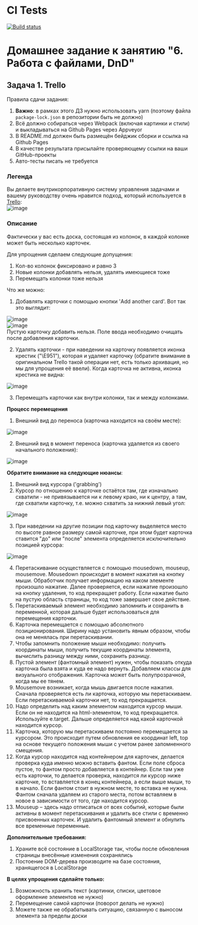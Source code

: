# CI Tests
[![Build status](https://ci.appveyor.com/api/projects/status/8v4s59ita7502f9f?svg=true)](https://ci.appveyor.com/project/Natasha01013/ahj-hw6-task1-trello)  

# Домашнее задание к занятию "6. Работа с файлами, DnD"  
## Задача 1. Trello  

Правила сдачи задания:  

1. **Важно**: в рамках этого ДЗ нужно использовать yarn (поэтому файла `package-lock.json` в репозитории быть не должно)  
2. Всё должно собираться через Webpack (включая картинки и стили) и выкладываться на Github Pages через Appveyor  
3. В README.md должен быть размещён бейджик сборки и ссылка на Github Pages  
4. В качестве результата присылайте проверяющему ссылки на ваши GitHub-проекты  
5. Авто-тесты писать не требуется  


### Легенда  
Вы делаете внутрикорпоративную систему управления задачами и вашему руководству очень нравится подход, который используется в [Trello](https://trello.com/):  
![image](https://github.com/netology-code/ahj-homeworks/blob/AHJ-50/dnd/pic/trello.png)  

### Описание  
Фактически у вас есть доска, состоящая из колонок, в каждой колонке может быть несколько карточек.  

Для упрощения сделаем следующие допущения:  

1. Кол-во колонок фиксировано и равно 3  
2. Новые колонки добавлять нельзя, удалять имеющиеся тоже  
3. Перемещать колонки тоже нельзя  

Что же можно:  

1. Добавлять карточки с помощью кнопки 'Add another card'. Вот так это выглядит:  

![image](https://github.com/netology-code/ahj-homeworks/blob/AHJ-50/dnd/pic/trello-2.png)  
![image](https://github.com/netology-code/ahj-homeworks/blob/AHJ-50/dnd/pic/trello-3.png)  
Пустую карточку добавить нельзя. Поле ввода необходимо очищать после добавления карточки.  

2. Удалять карточки - при наведении на карточку появляется иконка крестик ("\E951"), которая и удаляет карточку (обратите внимание в оригинальном Trello такой операции нет, есть только архивация, но мы для упрощения её ввели). Когда карточка не активна, иконка крестика не видна:  

![image](https://github.com/netology-code/ahj-homeworks/blob/AHJ-50/dnd/pic/trello-4.png)   
 
3. Перемещать карточки как внутри колонки, так и между колонками.  

**Процесс перемещения**  
1. Внешний вид до переноса (карточка находится на своём месте):  

![image](https://github.com/netology-code/ahj-homeworks/blob/AHJ-50/dnd/pic/trello-5.png)  

2. Внешний вид в момент переноса (карточка удаляется из своего начального положения):  

![image](https://github.com/netology-code/ahj-homeworks/blob/AHJ-50/dnd/pic/trello-6.png)  

**Обратите внимание на следующие нюансы**:  

1. Внешний вид курсора ('grabbing')  
2. Курсор по отношению к карточке остаётся там, где изначально схватили - не привязывается ни к левому краю, ни к центру, а там, где схватили карточку, т.е. можно схватить за нижний левый угол:  

![image](https://github.com/netology-code/ahj-homeworks/blob/AHJ-50/dnd/pic/trello-7.png)  

3. При наведении на другие позиции под карточку выделяется место по высоте равное размеру самой карточке, при этом будет карточка ставится "до" или "после" элемента определяется исключительно позицией курсора:  

![image](https://github.com/netology-code/ahj-homeworks/blob/AHJ-50/dnd/pic/trello-8.png)  

4.	Перетаскивание осуществляется с помощью mousedown, mouseup, mousemove. Mousedown происходит в момент нажатия на кнопку мыши. Обработчик получает информацию на каком элементе произошло нажатие. Далее проверяется, если нажатие произошло на кнопку удаления, то код прекращает работу. Если нажатие было на пустую область страницы, то код тоже завершает свое действие.  
5.	Перетаскиваемый элемент необходимо запомнить и сохранить в переменной, которая дальше будет использоваться для перемещения карточки.  
6.	Карточка перемещается с помощью абсолютного позиционирования. Ширину надо установить явным образом, чтобы она не менялась при перетаскивании.   
7.	Чтобы запомнить положение мыши необходимо: получить координаты мыши, получить текущие координаты элемента, вычислить разницу между ними, сохранить разницу.  
8.	Пустой элемент (фантомный элемент) нужен, чтобы показать откуда карточка была взята и куда ее надо вернуть. Добавляем классы для визуального отображения. Карточка может быть полупрозрачной, когда мы ее тянем.  
9.	Mousemove возникает, когда мышь двигается после нажатия. Сначала проверяется есть ли карточка, которую мы перетаскиваем. Если перетаскиваемой карточки нет, то код прекращается.   
10.	Надо определить над каким элементом находится курсор мыши. Если он не находится на html-элементом, то код прекращается. Используйте e.target. Дальше определяется над какой карточкой находится курсор.   
11.	Карточка, которую мы перетаскиваем постоянно перемещается за курсором. Это происходит путем обновления ее координат left, top на основе текущего положения мыши с учетом ранее запомненного смещения.  
12.	Когда курсор находится над контейнером для карточек, делается проверка куда именно можно вставить фантом. Если поле сброса пустое, то фантом просто добавляется в контейнер. Если там уже есть карточки, то делается проверка, находится ли курсор ниже карточке, то вставляется в конец контейнера, а если выше мыши, то в начало. Если фантом стоит в нужном месте, то вставка не нужна. Фантом сначала удаляем из старого места, потом вставляем в новое в зависимости от того, где находится курсор.   
13.	Mouseup – здесь надо отписаться от всех событий, которые были активны в момент перетаскивания и удалить все стили с временно присвоенных карточек. И удалить фантомный элемент и обнулить все временные переменные.   

**Дополнительные требования:**  

1. Храните всё состояние в LocalStorage так, чтобы после обновления страницы внесённые изменения сохранялись  
2. Постоение DOM-дерева производите на базе состояния, хранящегося в LocalStorage  

**В целях упрощения сделайте только:**  

1. Возможность хранить текст (картинки, списки, цветовое оформление элементов не нужно)  
2. Перемещение самой карточки (поворот делать не нужно)  
3. Можете также не обрабатывать ситуацию, связанную с выносом элемента за пределы доски  